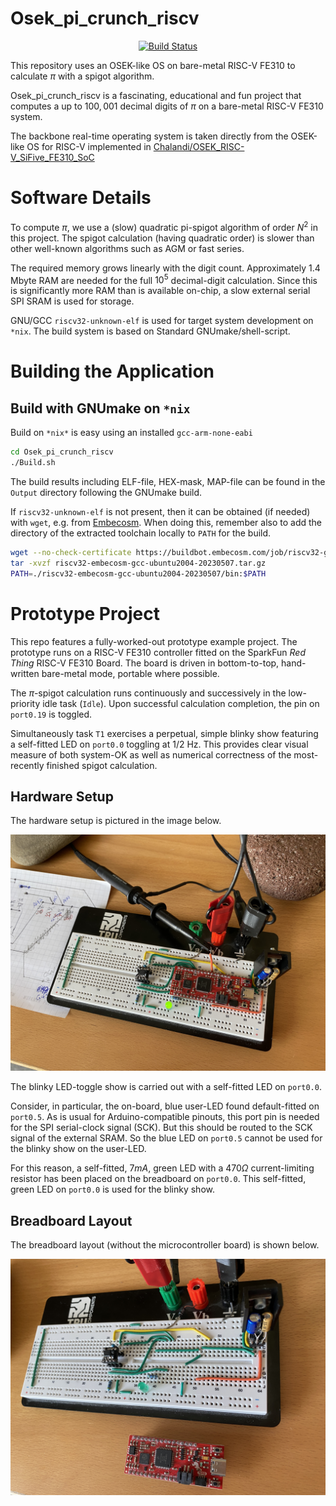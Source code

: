 Osek_pi_crunch_riscv
==================

<p align="center">
    <a href="https://github.com/ckormanyos/Osek_pi_crunch_riscv/actions">
        <img src="https://github.com/ckormanyos/Osek_pi_crunch_riscv/actions/workflows/Osek_pi_crunch_riscv.yml/badge.svg" alt="Build Status"></a>
</p>

This repository uses an OSEK-like OS on bare-metal RISC-V FE310 to calculate $\pi$
with a spigot algorithm.

Osek_pi_crunch_riscv is a fascinating, educational and fun project
that computes a up to $100,001$ decimal digits of $\pi$
on a bare-metal RISC-V FE310 system.

The backbone real-time operating system is taken directly
from the OSEK-like OS for RISC-V implemented in
[Chalandi/OSEK_RISC-V_SiFive_FE310_SoC](https://github.com/Chalandi/OSEK_RISC-V_SiFive_FE310_SoC)

# Software Details

To compute $\pi$, we use a (slow) quadratic pi-spigot algorithm
of order $N^2$ in this project. The spigot calculation
(having quadratic order) is slower than other well-known algorithms
such as AGM or fast series.

The required memory grows linearly with the digit count.
Approximately 1.4 Mbyte RAM are needed for the full $10^{5}$
decimal-digit calculation. Since this is significantly more RAM
than is available on-chip, a slow external serial SPI SRAM is used
for storage.

GNU/GCC `riscv32-unknown-elf` is used for target system
development on `*nix`. The build system is based on
Standard GNUmake/shell-script.

# Building the Application

## Build with GNUmake on `*nix`

Build on `*nix*` is easy using an installed `gcc-arm-none-eabi`

```sh
cd Osek_pi_crunch_riscv
./Build.sh
```

The build results including ELF-file, HEX-mask, MAP-file
can be found in the `Output` directory following the GNUmake build.

If `riscv32-unknown-elf` is not present, then it can be obtained (if needed)
with `wget`, e.g. from
[Embecosm](https://www.embecosm.com/resources/tool-chain-downloads/#riscv-stable).
When doing this, remember also to add the directory of the extracted toolchain locally
to `PATH` for the build.

```sh
wget --no-check-certificate https://buildbot.embecosm.com/job/riscv32-gcc-ubuntu2004/169/artifact/riscv32-embecosm-gcc-ubuntu2004-20230507.tar.gz
tar -xvzf riscv32-embecosm-gcc-ubuntu2004-20230507.tar.gz
PATH=./riscv32-embecosm-gcc-ubuntu2004-20230507/bin:$PATH
```

# Prototype Project

This repo features a fully-worked-out prototype example project.
The prototype runs on a RISC-V FE310 controller fitted on the
SparkFun _Red_ _Thing_ RISC-V FE310 Board.
The board is driven in bottom-to-top, hand-written bare-metal mode,
portable where possible.

The $\pi$-spigot calculation runs continuously and successively
in the low-priority idle task (`Idle`). Upon successful calculation completion,
the pin on `port0.19` is toggled.

Simultaneously task `T1` exercises a perpetual, simple blinky show
featuring a self-fitted LED on `port0.0` toggling at 1/2 Hz.
This provides clear visual measure of both system-OK as well as
numerical correctness of the most-recently finished spigot calculation.

## Hardware Setup

The hardware setup is pictured in the image below.

![](./images/Osek_pi_crunch_riscv.jpg)

The blinky LED-toggle show is carried out with a self-fitted LED
on `port0.0`.

Consider, in particular, the on-board, blue user-LED found default-fitted
on `port0.5`. As is usual for Arduino-compatible pinouts,
this port pin is needed for the SPI serial-clock signal (SCK).
But this should be routed to the SCK signal of the external SRAM.
So the blue LED on `port0.5` cannot be used for the blinky show on the user-LED.

For this reason, a self-fitted, $7{mA}$, green LED
with a $470{\Omega}$ current-limiting resistor has been
placed on the breadboard on `port0.0`. This self-fitted,
green LED on `port0.0` is used for the blinky show.

## Breadboard Layout

The breadboard layout (without the microcontroller board) is shown below.

![](./images/Osek_pi_crunch_riscv_layout.jpg)
